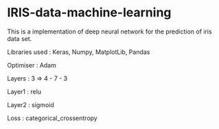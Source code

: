 # IRIS-data-machine-learning
This is a implementation of deep neural network for the prediction of iris data set.

Libraries used :
Keras, Numpy, MatplotLib, Pandas

Optimiser : Adam

Layers : 3 => 4 - 7 - 3

Layer1 : relu

Layer2 : sigmoid

Loss : categorical_crossentropy

